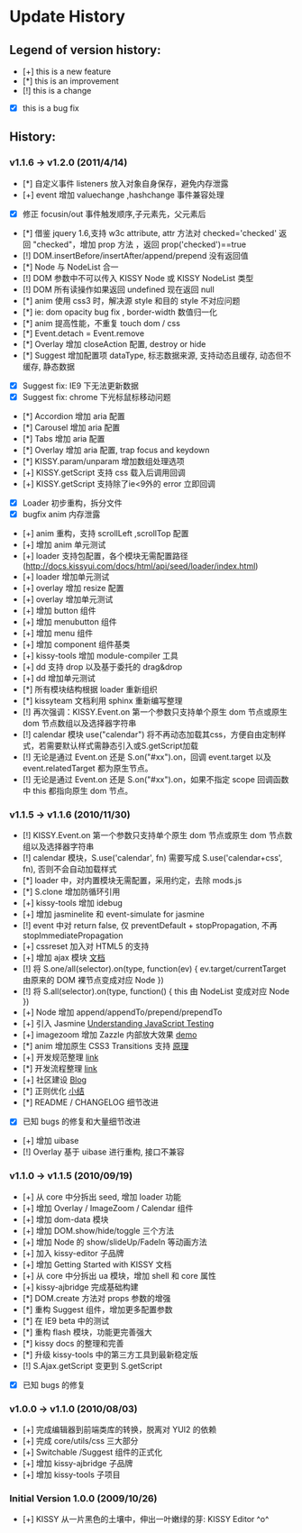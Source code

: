 
Update History
===============

Legend of version history:
---------------------------

 - [+]	this is a new feature
 - [*]	this is an improvement
 - [!]	this is a change
 - [x]	this is a bug fix


History:
--------
### v1.1.6 -> v1.2.0 (2011/4/14)
 - [*] 自定义事件 listeners 放入对象自身保存，避免内存泄露
 - [+] event 增加 valuechange ,hashchange 事件兼容处理
 - [x] 修正 focusin/out 事件触发顺序,子元素先，父元素后
 - [*] 借鉴 jquery 1.6,支持 w3c attribute, attr 方法对 checked='checked' 返回 "checked"，增加 prop 方法 ，返回 prop('checked')==true
 - [!] DOM.insertBefore/insertAfter/append/prepend 没有返回值
 - [*] Node 与 NodeList 合一
 - [!] DOM 参数中不可以传入 KISSY Node 或 KISSY NodeList 类型
 - [!] DOM 所有读操作如果返回 undefined 现在返回 null
 - [*] anim 使用 css3 时，解决源 style 和目的 style 不对应问题
 - [*] ie: dom opacity bug fix , border-width 数值归一化
 - [*] anim 提高性能，不重复 touch dom / css
 - [*] Event.detach = Event.remove
 - [*] Overlay 增加 closeAction 配置, destroy or hide
 - [*] Suggest 增加配置项 dataType, 标志数据来源, 支持动态且缓存, 动态但不缓存, 静态数据
 - [x] Suggest fix: IE9 下无法更新数据
 - [x] Suggest fix: chrome 下光标鼠标移动问题
 - [*] Accordion 增加 aria 配置
 - [*] Carousel 增加 aria 配置
 - [*] Tabs 增加 aria 配置
 - [*] Overlay 增加 aria 配置, trap focus and keydown
 - [*] KISSY.param/unparam 增加数组处理选项
 - [+] KISSY.getScript 支持 css 载入后调用回调
 - [+] KISSY.getScript 支持除了ie<9外的 error 立即回调
 - [x] Loader 初步重构，拆分文件
 - [x] bugfix anim 内存泄露
 - [+] anim 重构，支持 scrollLeft ,scrollTop 配置
 - [+] 增加 anim 单元测试
 - [+] loader 支持包配置，各个模块无需配置路径 (http://docs.kissyui.com/docs/html/api/seed/loader/index.html)
 - [+] loader 增加单元测试
 - [+] overlay 增加 resize 配置
 - [+] overlay 增加单元测试
 - [+] 增加 button 组件
 - [+] 增加 menubutton 组件
 - [+] 增加 menu 组件
 - [+] 增加 component 组件基类
 - [+] kissy-tools 增加 module-compiler 工具
 - [+] dd 支持 drop 以及基于委托的 drag&drop
 - [+] dd 增加单元测试
 - [*] 所有模块结构根据 loader 重新组织
 - [*] kissyteam 文档利用 sphinx 重新编写整理
 - [!] 再次强调：KISSY.Event.on 第一个参数只支持单个原生 dom 节点或原生 dom 节点数组以及选择器字符串
 - [!] calendar 模块 use("calendar") 将不再动态加载其css，方便自由定制样式，若需要默认样式需静态引入或S.getScript加载
 - [!] 无论是通过 Event.on 还是 S.on("#xx").on，回调 event.target 以及 event.relatedTarget 都为原生节点。
 - [!] 无论是通过 Event.on 还是 S.on("#xx").on，如果不指定 scope 回调函数中 this 都指向原生 dom 节点。

### v1.1.5 -> v1.1.6 (2010/11/30)

 - [!] KISSY.Event.on 第一个参数只支持单个原生 dom 节点或原生 dom 节点数组以及选择器字符串
 - [!] calendar 模块，S.use('calendar', fn) 需要写成 S.use('calendar+css', fn), 否则不会自动加载样式
 - [*] loader 中，对内置模块无需配置，采用约定，去除 mods.js
 - [*] S.clone 增加防循环引用
 - [+] kissy-tools 增加 idebug
 - [+] 增加 jasminelite 和 event-simulate for jasmine
 - [!] event 中对 return false, 仅 preventDefault + stopPropagation, 不再 stopImmediatePropagation
 - [+] cssreset 加入对 HTML5 的支持
 - [+] 增加 ajax 模块 [文档](http://kissyteam.github.com/kissy/docs/ajax/index.html)
 - [!] 将 S.one/all(selector).on(type, function(ev) { ev.target/currentTarget 由原来的 DOM 裸节点变成对应 Node })
 - [!] 将 S.all(selector).on(type, function() { this 由 NodeList 变成对应 Node })
 - [+] Node 增加 append/appendTo/prepend/prependTo
 - [+] 引入 Jasmine [Understanding JavaScript Testing](http://kissyui.com/blog/2010/10/understanding-javascript-testing/)
 - [+] imagezoom 增加 Zazzle 内部放大效果 [demo](http://kissyteam.github.com/kissy/src/imagezoom/demo-inner.html)
 - [*] anim 增加原生 CSS3 Transitions 支持 [原理](http://lifesinger.org/blog/2010/09/anim-using-css3-transitions/)
 - [+] 开发规范整理 [link](http://kissyteam.github.com/docs/html/styleguide/)
 - [*] 开发流程整理 [link](http://kissyteam.github.com/docs/html/workflow/)
 - [+] 社区建设 [Blog](http://kissyui.com/blog/)
 - [*] 正则优化 [小结](http://lifesinger.org/blog/2010/09/regular-expression-improvement-for-kissy/)
 - [*] README / CHANGELOG 细节改进
 - [x] 已知 bugs 的修复和大量细节改进
 - [+] 增加 uibase
 - [!] Overlay 基于 uibase 进行重构, 接口不兼容


### v1.1.0 -> v1.1.5 (2010/09/19)

 - [+] 从 core 中分拆出 seed, 增加 loader 功能
 - [+] 增加 Overlay / ImageZoom / Calendar 组件
 - [+] 增加 dom-data 模块
 - [+] 增加 DOM.show/hide/toggle 三个方法
 - [+] 增加 Node 的 show/slideUp/FadeIn 等动画方法
 - [+] 加入 kissy-editor 子品牌
 - [+] 增加 Getting Started with KISSY 文档
 - [+] 从 core 中分拆出 ua 模块，增加 shell 和 core 属性
 - [+] kissy-ajbridge 完成基础构建
 - [*] DOM.create 方法对 props 参数的增强
 - [*] 重构 Suggest 组件，增加更多配置参数
 - [*] 在 IE9 beta 中的测试
 - [*] 重构 flash 模块，功能更完善强大
 - [*] kissy docs 的整理和完善
 - [*] 升级 kissy-tools 中的第三方工具到最新稳定版
 - [!] S.Ajax.getScript 变更到 S.getScript
 - [x] 已知 bugs 的修复


### v1.0.0 -> v1.1.0 (2010/08/03)

 - [+] 完成编辑器到前端类库的转换，脱离对 YUI2 的依赖
 - [+] 完成 core/utils/css 三大部分
 - [+] Switchable /Suggest 组件的正式化
 - [+] 增加 kissy-ajbridge 子品牌
 - [+] 增加 kissy-tools 子项目


### Initial Version 1.0.0 (2009/10/26)

 - [+] KISSY 从一片黑色的土壤中，伸出一叶嫩绿的芽: KISSY Editor ^o^

